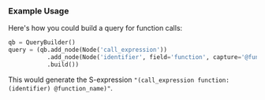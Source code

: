 ### Example Usage

Here's how you could build a query for function calls:

```python
qb = QueryBuilder()
query = (qb.add_node(Node('call_expression'))
           .add_node(Node('identifier', field='function', capture='@function_name'))
           .build())
```

This would generate the S-expression `"(call_expression function: (identifier) @function_name)"`.

